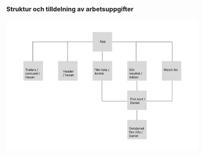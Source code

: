 ### Struktur och tilldelning av arbetsuppgifter

![Bild på struktur](<Screenshot 2025-04-17 100438.png>)
